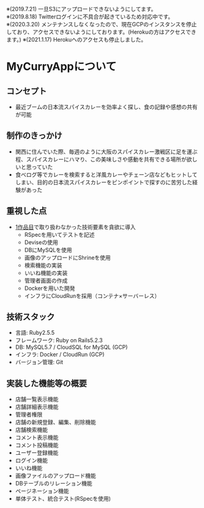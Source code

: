 ※(2019.7.21) 一旦S3にアップロードできないようにしてます。  
※(2019.8.18) Twitterログインに不具合が起きているため対応中です。 
※(2020.3.20) メンテナンスしなくなったので、現在GCPのインスタンスを停止しており、アクセスできないようにしております。(Herokuの方はアクセスできます。) 
※(2021.1.17) Herokuへのアクセスも停止しました。

# MyCurryAppについて

## コンセプト
- 最近ブームの日本流スパイスカレーを効率よく探し、食の記録や感想の共有が可能 

## 制作のきっかけ
- 関西に住んでいた際、毎週のように大阪のスパイスカレー激戦区に足を運ぶ程、スパイスカレーにハマり、この美味しさや感動を共有できる場所が欲しいと思っていた 
- 食べログ等でカレーを検索すると洋風カレーやチェーン店などもヒットしてしまい、目的の日本流スパイスカレーをピンポイントで探すのに苦労した経験があった 

## 重視した点
- [1作品目](https://github.com/MasashiFukuzawa/BookshelfApp)で取り扱わなかった技術要素を貪欲に導入
  - RSpecを用いてテストを記述 
  - Deviseの使用 
  - DBにMySQLを使用
  - 画像のアップロードにShrineを使用 
  - 検索機能の実装 
  - いいね機能の実装
  - 管理者画面の作成
  - Dockerを用いた開発
  - インフラにCloudRunを採用（コンテナ×サーバーレス）

## 技術スタック
- 言語: Ruby2.5.5
- フレームワーク: Ruby on Rails5.2.3
- DB: MySQL5.7 / CloudSQL for MySQL (GCP)
- インフラ: Docker / CloudRun (GCP)
- バージョン管理: Git

## 実装した機能等の概要
- 店舗一覧表示機能
- 店舗詳細表示機能
- 管理者権限
- 店舗の新規登録、編集、削除機能
- 店舗検索機能
- コメント表示機能
- コメント投稿機能
- ユーザー登録機能
- ログイン機能
- いいね機能
- 画像ファイルのアップロード機能
- DBテーブルのリレーション機能
- ページネーション機能
- 単体テスト、統合テスト(RSpecを使用)
